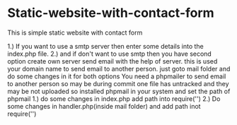 # Static-website-with-contact-form

This is simple static website with contact form

1.) If you want to use a smtp server then enter some details into the index.php file.
2.) and if don't want to use smtp then you have second option create own server send email with the help of server. this is used your
    domain name to send email to another person. just goto mail folder and do some changes in it
for both  options
    You need a phpmailer to send email to another person so may be during commit one file has untracked and they may be not uploaded
    so installed phpmail in your system and set the path of phpmail
    1.) do some changes in index.php add path into require('')
    2.) Do some changes in handler.php(inside mail folder) and add path inot require('')
